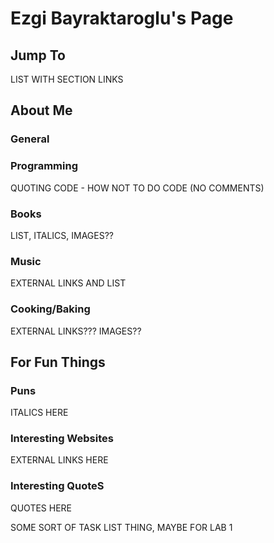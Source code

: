 # Ezgi Bayraktaroglu's Page


## Jump To

LIST WITH SECTION LINKS

## About Me

### General

### Programming

QUOTING CODE - HOW NOT TO DO CODE (NO COMMENTS)

### Books

LIST, ITALICS, IMAGES??

### Music

EXTERNAL LINKS AND LIST

### Cooking/Baking

EXTERNAL LINKS??? IMAGES??

## For Fun Things

### Puns

ITALICS HERE

### Interesting Websites

EXTERNAL LINKS HERE

### Interesting QuoteS

QUOTES HERE



SOME SORT OF TASK LIST THING, MAYBE FOR LAB 1
